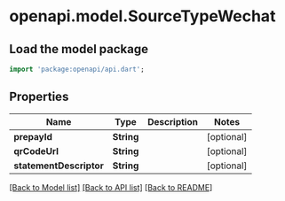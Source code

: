 # openapi.model.SourceTypeWechat

## Load the model package
```dart
import 'package:openapi/api.dart';
```

## Properties
Name | Type | Description | Notes
------------ | ------------- | ------------- | -------------
**prepayId** | **String** |  | [optional] 
**qrCodeUrl** | **String** |  | [optional] 
**statementDescriptor** | **String** |  | [optional] 

[[Back to Model list]](../README.md#documentation-for-models) [[Back to API list]](../README.md#documentation-for-api-endpoints) [[Back to README]](../README.md)


